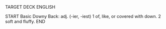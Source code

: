 TARGET DECK
ENGLISH

START
Basic
Downy
Back: adj. (-ier, -iest) 1 of, like, or covered with down. 2 soft and fluffy.
END
